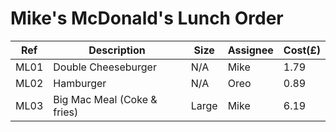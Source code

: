 # Mike's McDonald's Lunch Order

|Ref  |Description                |Size |Assignee|Cost(£)|
|-----|---------------------------|-----|--------|-------|
|ML01 |Double Cheeseburger        |N/A  |Mike    |1.79   |
|ML02 |Hamburger                  |N/A  |Oreo    |0.89   |
|ML03 |Big Mac Meal (Coke & fries)|Large|Mike    |6.19   |